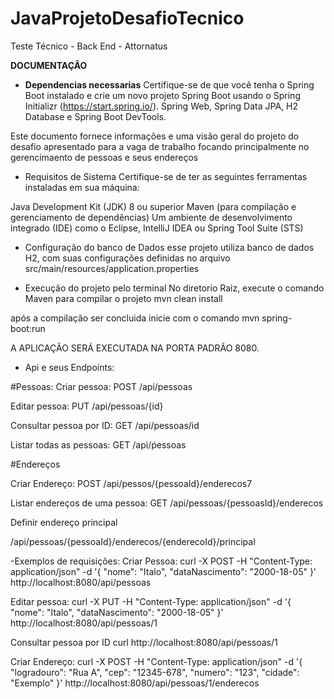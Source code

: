 # JavaProjetoDesafioTecnico
Teste Técnico - Back End - Attornatus


**DOCUMENTAÇÂO**


- **Dependencias necessarias**
Certifique-se de que você tenha o Spring Boot instalado e crie um novo projeto Spring Boot usando o Spring Initializr (https://start.spring.io/).
Spring Web, Spring Data JPA, H2 Database e Spring Boot DevTools.

Este documento fornece informações e uma visão geral do projeto do desafio apresentado para a vaga de trabalho
focando principalmente no gerencimaento de pessoas e seus endereços



- Requisitos de Sistema
Certifique-se de ter as seguintes ferramentas instaladas em sua máquina:

Java Development Kit (JDK) 8 ou superior
Maven (para compilação e gerenciamento de dependências)
Um ambiente de desenvolvimento integrado (IDE) como o Eclipse, IntelliJ IDEA ou Spring Tool Suite (STS)


- Configuração do banco de Dados
esse projeto utiliza banco de dados H2, com suas configurações definidas no arquivo
src/main/resources/application.properties

- Execução do projeto pelo terminal
No diretorio Raiz, execute o comando Maven para compilar o projeto
mvn clean install

após a compilação ser concluida inicie com  o comando
mvn spring-boot:run

A APLICAÇÃO SERÁ EXECUTADA NA PORTA PADRÃO 8080.


- Api e seus Endpoints:

#Pessoas:
Criar pessoa: POST /api/pessoas

Editar pessoa: PUT /api/pessoas/{id}

Consultar pessoa por ID: GET /api/pessoas/id

Listar todas as pessoas: GET /api/ṕessoas

#Endereços

Criar Endereço: POST /api/pessos/{pessoaId}/enderecos7

Listar endereços de uma pessoa: GET /api/pessoas/{pessoasId}/enderecos

Definir endereço principal

/api/pessoas/{pessoaId}/enderecos/{enderecoId}/principal


-Exemplos de requisições: 
Criar Pessoa: 
curl -X POST -H "Content-Type: application/json" -d '{
  "nome": "Italo",
  "dataNascimento": "2000-18-05"
}' http://localhost:8080/api/pessoas


Editar pessoa: 
curl -X PUT -H "Content-Type: application/json" -d '{
  "nome": "Italo",
  "dataNascimento": "2000-18-05"
}' http://localhost:8080/api/pessoas/1



Consultar pessoa por ID
curl http://localhost:8080/api/pessoas/1


Criar Endereço: 
curl -X POST -H "Content-Type: application/json" -d '{
  "logradouro": "Rua A",
  "cep": "12345-678",
  "numero": "123",
  "cidade": "Exemplo"
}' http://localhost:8080/api/pessoas/1/enderecos

